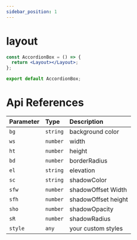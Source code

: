 ```yaml
---
sidebar_position: 1
---
```


# layout

```jsx or tsx or js
const AccordionBox = () => {
  return <Layout></Layout>;
};

export default AccordionBox;
```

# Api References

| Parameter | Type     | Description         |
| :-------- | :------- | :------------------ |
| `bg`      | `string` | background color    |
| `ws`      | `number` | width               |
| `ht`      | `number` | height              |
| `bd`      | `number` | borderRadius        |
| `el`      | `string` | elevation           |
| `sc`      | `string` | shadowColor         |
| `sfw`     | `number` | shadowOffset Width  |
| `sfh`     | `number` | shadowOffset height |
| `sho`     | `number` | shadowOpacity       |
| `sR`      | `number` | shadowRadius        |
| `style`   | `any`    | your custom styles  |
